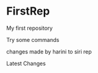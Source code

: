 # FirstRep
My first repository

Try some commands 

changes made by harini to siri rep


Latest Changes
